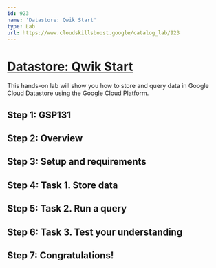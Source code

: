 ```yaml
---
id: 923
name: 'Datastore: Qwik Start'
type: Lab
url: https://www.cloudskillsboost.google/catalog_lab/923
---
```


# [Datastore: Qwik Start](https://www.cloudskillsboost.google/catalog_lab/923)

This hands-on lab will show you how to store and query data in Google Cloud Datastore using the Google Cloud Platform.

## Step 1: GSP131

## Step 2: Overview

## Step 3: Setup and requirements

## Step 4: Task 1. Store data

## Step 5: Task 2. Run a query

## Step 6: Task 3. Test your understanding

## Step 7: Congratulations!
